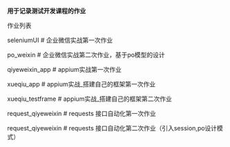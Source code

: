 **用于记录测试开发课程的作业**

作业列表

seleniumUI # 企业微信实战第一次作业

po_weixin # 企业微信实战第二次作业，基于po模型的设计

qiyeweixin_app # appium实战第一次作业 

xueqiu_app # appium实战_搭建自己的框架第一次作业

xueqiu_testframe # appium实战_搭建自己的框架第二次作业

request_qiyeweixin # requests 接口自动化第一次作业

request_qiyeweixin # requests 接口自动化第二次作业（引入session,po设计模式）